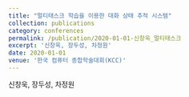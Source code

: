 ```yaml
---
title: "멀티태스크 학습을 이용한 대화 상태 추적 시스템"
collection: publications
category: conferences
permalink: /publication/2020-01-01-신창욱_멀티태스크
excerpt: '신창욱, 장두성, 차정원'
date: 2020-01-01
venue: '한국 컴퓨터 종합학술대회(KCC)'
---
```

신창욱, 장두성, 차정원
